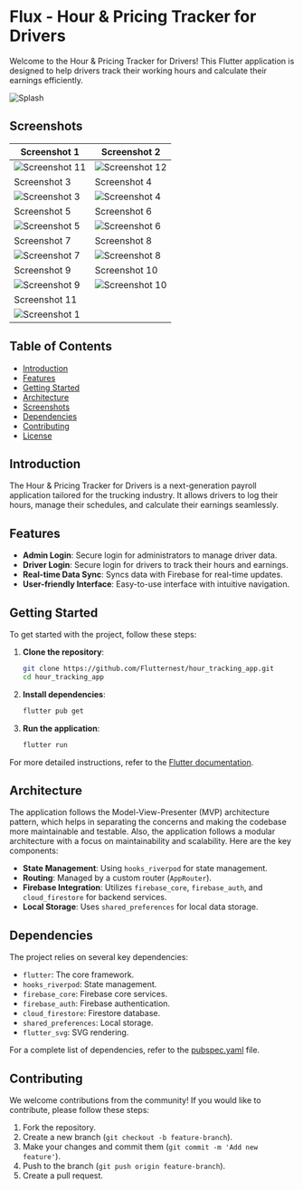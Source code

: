 # Flux - Hour & Pricing Tracker for Drivers

Welcome to the Hour & Pricing Tracker for Drivers! This Flutter application is designed to help drivers track their working hours and calculate their earnings efficiently.

![Splash](https://dummyimage.com/600x400/000/fff&text=FLUX)

## Screenshots

| Screenshot 1 | Screenshot 2 |
|--------------|--------------|
| ![Screenshot 11](https://github.com/Flutternest/hour_tracking_app/blob/main/screenshots/11.jpg?raw=true) | ![Screenshot 12](https://github.com/Flutternest/hour_tracking_app/blob/main/screenshots/12.jpg?raw=true) |
| Screenshot 3 | Screenshot 4 |
| ![Screenshot 3](https://github.com/Flutternest/hour_tracking_app/blob/main/screenshots/3.jpg?raw=true) | ![Screenshot 4](https://github.com/Flutternest/hour_tracking_app/blob/main/screenshots/4.jpg?raw=true) |
| Screenshot 5 | Screenshot 6 |
| ![Screenshot 5](https://github.com/Flutternest/hour_tracking_app/blob/main/screenshots/6.jpg?raw=true) | ![Screenshot 6](https://github.com/Flutternest/hour_tracking_app/blob/main/screenshots/7.jpg?raw=true) |
| Screenshot 7 | Screenshot 8 |
| ![Screenshot 7](https://github.com/Flutternest/hour_tracking_app/blob/main/screenshots/8.jpg?raw=true) | ![Screenshot 8](https://github.com/Flutternest/hour_tracking_app/blob/main/screenshots/9.jpg?raw=true) |
| Screenshot 9 | Screenshot 10 |
| ![Screenshot 9](https://github.com/Flutternest/hour_tracking_app/blob/main/screenshots/10.jpg?raw=true) | ![Screenshot 10](https://github.com/Flutternest/hour_tracking_app/blob/main/screenshots/11.jpg?raw=true) |
| Screenshot 11 |  |
| ![Screenshot 1](https://github.com/Flutternest/hour_tracking_app/blob/main/screenshots/12.jpg?raw=true) 

## Table of Contents

- [Introduction](#introduction)
- [Features](#features)
- [Getting Started](#getting-started)
- [Architecture](#architecture)
- [Screenshots](#screenshots)
- [Dependencies](#dependencies)
- [Contributing](#contributing)
- [License](#license)

## Introduction

The Hour & Pricing Tracker for Drivers is a next-generation payroll application tailored for the trucking industry. It allows drivers to log their hours, manage their schedules, and calculate their earnings seamlessly.

## Features

- **Admin Login**: Secure login for administrators to manage driver data.
- **Driver Login**: Secure login for drivers to track their hours and earnings.
- **Real-time Data Sync**: Syncs data with Firebase for real-time updates.
- **User-friendly Interface**: Easy-to-use interface with intuitive navigation.

## Getting Started

To get started with the project, follow these steps:

1. **Clone the repository**:
    ```bash
    git clone https://github.com/Flutternest/hour_tracking_app.git
    cd hour_tracking_app
    ```

2. **Install dependencies**:
    ```bash
    flutter pub get
    ```

3. **Run the application**:
    ```bash
    flutter run
    ```

For more detailed instructions, refer to the [Flutter documentation](https://docs.flutter.dev/).

## Architecture

The application follows the Model-View-Presenter (MVP) architecture pattern, which helps in separating the concerns and making the codebase more maintainable and testable.
Also, the application follows a modular architecture with a focus on maintainability and scalability. Here are the key components:

- **State Management**: Using `hooks_riverpod` for state management.
- **Routing**: Managed by a custom router (`AppRouter`).
- **Firebase Integration**: Utilizes `firebase_core`, `firebase_auth`, and `cloud_firestore` for backend services.
- **Local Storage**: Uses `shared_preferences` for local data storage.

## Dependencies

The project relies on several key dependencies:

- `flutter`: The core framework.
- `hooks_riverpod`: State management.
- `firebase_core`: Firebase core services.
- `firebase_auth`: Firebase authentication.
- `cloud_firestore`: Firestore database.
- `shared_preferences`: Local storage.
- `flutter_svg`: SVG rendering.

For a complete list of dependencies, refer to the [pubspec.yaml](https://github.com/Flutternest/hour_tracking_app/blob/main/pubspec.yaml) file.

## Contributing

We welcome contributions from the community! If you would like to contribute, please follow these steps:

1. Fork the repository.
2. Create a new branch (`git checkout -b feature-branch`).
3. Make your changes and commit them (`git commit -m 'Add new feature'`).
4. Push to the branch (`git push origin feature-branch`).
5. Create a pull request.
